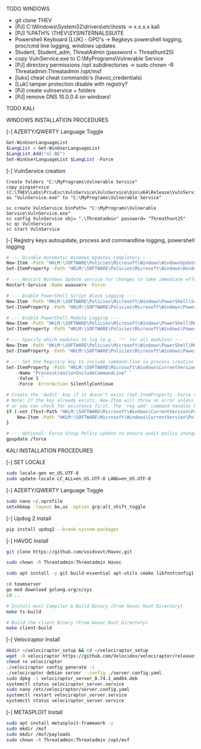 TODO WINDOWS

- git clone THEV
- [PJ] C:\Windows\System32\drivers\etc\hosts -> x.x.x.x kali
- [PJ] %PATH% \THEV\SYSINTERNALSSUITE
- Powershell Keyboard
[LUK] - GPO's -> Regkeys powershell logging, proc/cmd line logging, windows updates
- Student, Student_adm, ThreatAdmin (password = Threathunt25)
- copy VulnService.exe to C:\MyPrograms\Vulnerable Service
- [PJ] directory permissions /opt subdirectories -> sudo chown -R Threatadmin:Threatadmin /opt/msf
- [luks] cheat cheat commando's (havoc,credentials)
- [Luk] tamper protection disable with registry?
- [PJ] create vulnservice + folders
- [PJ] remove DNS 10.0.0.4 on windows!

TODO KALI



WINDOWS INSTALLATION PROCEDURES

[-] AZERTY/QWERTY Language Toggle
```powershell
Get-WinUserLanguageList
$LangList = Get-WinUserLanguageList
$LangList.Add("nl-BE")
Set-WinUserLanguageList $LangList -Force
```

[-] VulnService creation

```command
Create folders "C:\MyPrograms\Vulnerable Service"
copy pingservice (C:\THEV\Labs\PrivEsc\VulnService\VulnService\bin\x64\Release\VulnService.exe) as "VulnService.exe" to "C:\MyPrograms\Vulnerable Service"

sc create VulnService binPath= "C:\MyPrograms\Vulnerable Service\VulnService.exe"
sc config VulnService obj= ".\Threatadmin" password= "Threathunt25"
sc qc VulnService
sc start VulnService
```

[-] Registry keys autoupdate, process and commandline logging, powershell logging
```bash
# --- Disable Automatic Windows Updates Completely ---
New-Item -Path "HKLM:\SOFTWARE\Policies\Microsoft\Windows\WindowsUpdate\AU" -Force -ErrorAction SilentlyContinue | Out-Null
Set-ItemProperty -Path "HKLM:\SOFTWARE\Policies\Microsoft\Windows\WindowsUpdate\AU" -Name "NoAutoUpdate" -Value 1 -Force

# --- Restart Windows Update service for changes to take immediate effect ---
Restart-Service -Name wuauserv -Force

# --- Enable PowerShell Script Block Logging ---
New-Item -Path "HKLM:\SOFTWARE\Policies\Microsoft\Windows\PowerShell\ScriptBlockLogging" -Force -ErrorAction SilentlyContinue | Out-Null
Set-ItemProperty -Path "HKLM:\SOFTWARE\Policies\Microsoft\Windows\PowerShell\ScriptBlockLogging" -Name "EnableScriptBlockLogging" -Value 1 -Force

# --- Enable PowerShell Module Logging ---
New-Item -Path "HKLM:\SOFTWARE\Policies\Microsoft\Windows\PowerShell\ModuleLogging" -Force -ErrorAction SilentlyContinue | Out-Null
Set-ItemProperty -Path "HKLM:\SOFTWARE\Policies\Microsoft\Windows\PowerShell\ModuleLogging" -Name "EnableModuleLogging" -Value 1 -Force

# --- Specify which modules to log (e.g., '*' for all modules) ---
New-Item -Path "HKLM:\SOFTWARE\Policies\Microsoft\Windows\PowerShell\ModuleLogging\ModuleNames" -Force -ErrorAction SilentlyContinue | Out-Null
Set-ItemProperty -Path "HKLM:\SOFTWARE\Policies\Microsoft\Windows\PowerShell\ModuleLogging\ModuleNames" -Name "*" -Value "*" -Force

# --- Set the Registry key to include command-line in process creation events ---
Set-ItemProperty -Path "HKLM:\SOFTWARE\Microsoft\Windows\CurrentVersion\Policies\System\Audit" `
    -Name "ProcessCreationIncludeCommandLine" `
    -Value 1 `
    -Force -ErrorAction SilentlyContinue

# Create the 'Audit' key if it doesn't exist (Set-ItemProperty -Force does this for values, but New-Item is explicit for keys)
# Note: If the key already exists, New-Item will throw an error unless -ErrorAction SilentlyContinue is used,
# or you can check for existence first. The 'reg add' command handles key creation automatically.
if (-not (Test-Path "HKLM:\SOFTWARE\Microsoft\Windows\CurrentVersion\Policies\System\Audit")) {
    New-Item -Path "HKLM:\SOFTWARE\Microsoft\Windows\CurrentVersion\Policies\System\Audit" -Force | Out-Null
}

# --- Optional: Force Group Policy update to ensure audit policy changes apply ---
gpupdate /force
```

KALI INSTALLATION PROCEDURES

[-] SET LOCALE
```bash 
sudo locale-gen en_US.UTF-8
sudo update-locale LC_ALL=en_US.UTF-8 LANG=en_US.UTF-8
```

[-] AZERTY/QWERTY Language Toggle
```bash
sudo nano ~/.xprofile
setxkbmap -layout be,us -option grp:alt_shift_toggle
```

[-] Updog 2 Install
```bash
pip install updog2 --break-system-packages
```
[-] HAVOC Install
```bash
git clone https://github.com/voidvxvt/Havoc.git

sudo chown -R Threatadmin:Threatadmin Havoc

sudo apt install -y git build-essential apt-utils cmake libfontconfig1 libglu1-mesa-dev libgtest-dev libspdlog-dev libboost-all-dev libncurses5-dev libgdbm-dev libssl-dev libreadline-dev libffi-dev libsqlite3-dev libbz2-dev mesa-common-dev qtbase5-dev qtchooser qt5-qmake qtbase5-dev-tools libqt5websockets5 libqt5websockets5-dev qtdeclarative5-dev golang-go qtbase5-dev libqt5websockets5-dev python3-dev libboost-all-dev mingw-w64 nasm

cd teamserver
go mod download golang.org/x/sys
cd ..

# Install musl Compiler & Build Binary (From Havoc Root Directory)
make ts-build

# Build the client Binary (From Havoc Root Directory)
make client-build
```

[-] Velociraptor Install
```bash
mkdir ~/velociraptor_setup && cd ~/velociraptor_setup
wget -O velociraptor https://github.com/Velocidex/velociraptor/releases/download/v0.74/velociraptor-v0.74.1-linux-amd64
chmod +x velociraptor
./velociraptor config generate -i
./velociraptor debian server --config ./server.config.yaml
sudo dpkg -i velociraptor_server_0.74.1_amd64.deb
systemctl status velociraptor_server.service
sudo nano /etc/velociraptor/server.config.yaml
systemctl restart velociraptor_server.service
systemctl status velociraptor_server.service
```

[-] METASPLOIT Install
```bash
sudo apt install metasploit-framework -y
sudo mkdir /msf
sudo mkdir /msf/payloads
sudo chown -R Threatadmin:Threatadmin /opt/msf
```
